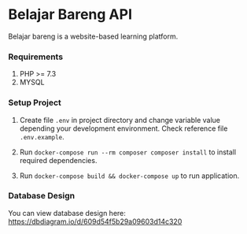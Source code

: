 # Belajar Bareng API
Belajar bareng is a website-based learning platform.

### Requirements
1. PHP >= 7.3
1. MYSQL

### Setup Project
1. Create file `.env` in project directory and change variable value depending your development environment. Check reference file `.env.example`. 

1. Run `docker-compose run --rm composer composer install` to install required dependencies.

1. Run `docker-compose build && docker-compose up` to run application.

### Database Design
You can view database design here: https://dbdiagram.io/d/609d54f5b29a09603d14c320

